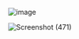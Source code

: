 ![image](https://github.com/user-attachments/assets/f619bc30-7f31-4b0a-9ba2-4b57cda2e9a6)

![Screenshot (471)](https://github.com/user-attachments/assets/4ae3c5e6-41d9-4921-b35e-6eb39a8e240b)
